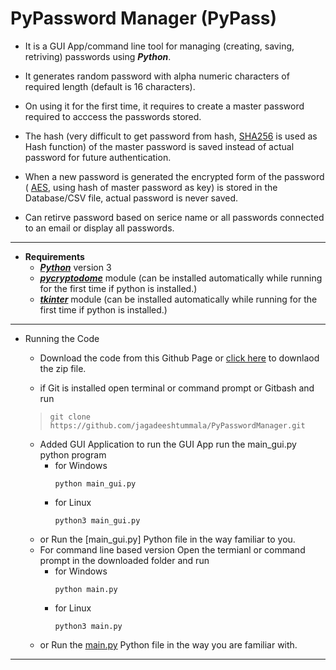 # PyPassword Manager (PyPass)
- It is a GUI App/command line tool for managing (creating, saving, retriving) passwords using ***Python***.

- It generates random password with alpha numeric characters of required length (default is 16 characters).

- On using it for the first time, it  requires to create a master password required to acccess the passwords stored.

- The hash (very difficult to get password from hash, [SHA256](https://en.wikipedia.org/wiki/SHA-2) is used as Hash function) of the master password is saved instead of actual password for future authentication.

- When a new password is generated the encrypted form of the password ( [AES](https://en.wikipedia.org/wiki/Advanced_Encryption_Standard), using hash of master password as key) is stored in the Database/CSV file, actual password is never saved. 

- Can retirve password based on serice name or all passwords connected to an email or display all passwords.

---

- **Requirements**
    - [***Python***](https://www.python.org/) version 3
    - [***pycryptodome***](https://pycryptodome.readthedocs.io/en/latest/) module (can be installed automatically while running for the first time if python is installed.)
    - [***tkinter***](https://docs.python.org/3/library/tkinter.html) module (can be installed automatically while running for the first time if python is installed.)
---

- Running the Code
    - Download the code from this Github Page or [click here](https://github.com/jagadeeshtummala/PyPasswordManager/archive/refs/heads/main.zip) to downlaod the zip file.
    
    - if Git is installed open terminal or command prompt or Gitbash and run
    >`git clone https://github.com/jagadeeshtummala/PyPasswordManager.git`

    - Added GUI Application to run the GUI App run the main_gui.py python program
        - for Windows
            ```
            python main_gui.py
            ```
        - for Linux
            ```
            python3 main_gui.py
            ```
    - or Run the [main_gui.py] Python file in the way familiar to you.
    - For command line based version Open the termianl or command prompt in the downloaded folder and run
        - for Windows
            ```
            python main.py
            ````
        - for Linux
            ```
            python3 main.py
            ```
    - or Run the [main.py](https://github.com/jagadeeshtummala/PyPasswordManager/blob/main/main.py) Python file in the way you are familiar with.

---
